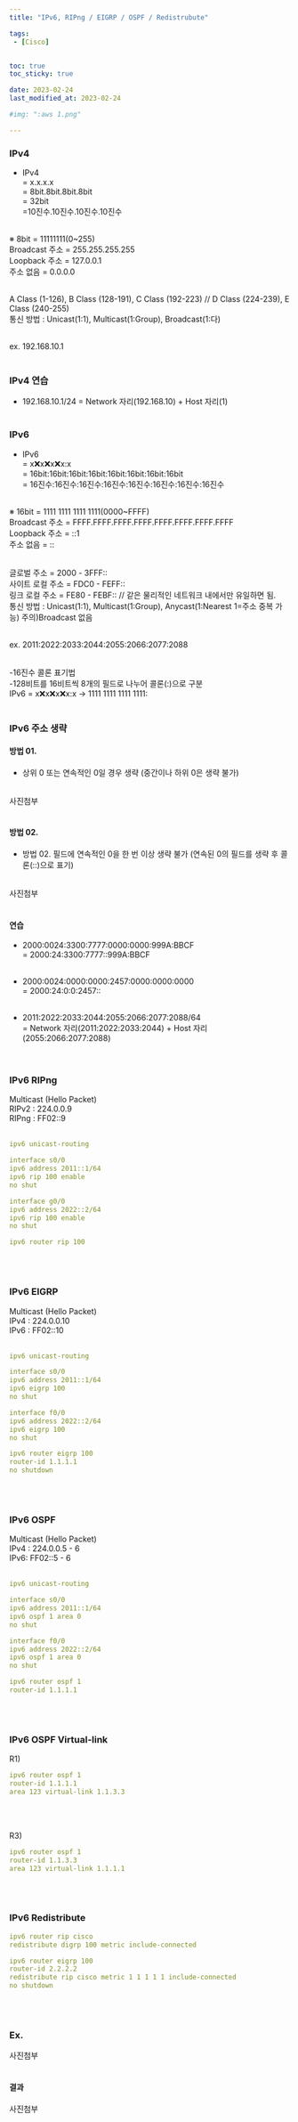 ```yaml
---
title: "IPv6, RIPng / EIGRP / OSPF / Redistrubute"

tags:
 - [Cisco]


toc: true
toc_sticky: true

date: 2023-02-24
last_modified_at: 2023-02-24

#img: ":aws 1.png"

---
```


<!-- outline-start -->


### IPv4<br/>

- IPv4<br/>
= x.x.x.x<br/>
= 8bit.8bit.8bit.8bit<br/>
= 32bit<br/>
=10진수.10진수.10진수.10진수<br/><br/>

※ 8bit = 11111111(0~255)<br/>
Broadcast 주소 = 255.255.255.255<br/>
Loopback 주소 = 127.0.0.1<br/>
주소 없음 = 0.0.0.0<br/><br/>

A Class (1-126), B Class (128-191), C Class (192-223) // D Class (224-239), E Class (240-255)<br/>
통신 방법 : Unicast(1:1), Multicast(1:Group), Broadcast(1:다)<br/><br/>

ex. 192.168.10.1<br/><br/>


### IPv4 연습<br/>

- 192.168.10.1/24 = Network 자리(192.168.10) + Host 자리(1)<br/><br/>

### IPv6<br/>

- IPv6<br/>
= x:x:x:x:x:x:x:x<br/>
= 16bit:16bit:16bit:16bit:16bit:16bit:16bit:16bit<br/>
= 16진수:16진수:16진수:16진수:16진수:16진수:16진수:16진수<br/><br/>

※ 16bit = 1111 1111 1111 1111(0000~FFFF)<br/>
Broadcast 주소 = FFFF.FFFF.FFFF.FFFF.FFFF.FFFF.FFFF.FFFF<br/>
Loopback 주소 = ::1<br/>
주소 없음 = ::<br/><br/>

글로벌 주소 = 2000 - 3FFF::<br/>
사이트 로컬 주소 = FDC0 - FEFF::<br/>
링크 로컬 주소 = FE80 - FEBF::   //  같은 물리적인 네트워크 내에서만 유일하면 됨.<br/>
통신 방법 : Unicast(1:1), Multicast(1:Group), Anycast(1:Nearest 1=주소 중복 가능)  주의)Broadcast 없음<br/><br/>

ex. 2011:2022:2033:2044:2055:2066:2077:2088<br/><br/>

-16진수 콜론 표기법<br/>
-128비트를 16비트씩 8개의 필드로 나누어 콜론(:)으로 구분<br/>
IPv6 = x:x:x:x:x:x:x:x → 1111 1111 1111 1111:<br/><br/>



### IPv6 주소 생략<br/>

#### 방법 01.<br/>

- 상위 0 또는 연속적인 0일 경우 생략 (중간이나 하위 0은 생략 불가)<br/><br/>

사진첨부
<br/><br/>

#### 방법 02.<br/>

- 방법 02. 필드에 연속적인 0을 한 번 이상 생략 불가 (연속된 0의 필드를 생략 후 콜론(::)으로 표기)<br/><br/>

사진첨부
<br/><br/>


#### 연습<br/>

- 2000:0024:3300:7777:0000:0000:999A:BBCF<br/>
= 2000:24:3300:7777::999A:BBCF<br/><br/>

- 2000:0024:0000:0000:2457:0000:0000:0000<br/>
= 2000:24:0:0:2457::<br/><br/>

- 2011:2022:2033:2044:2055:2066:2077:2088/64<br/>
= Network 자리(2011:2022:2033:2044) + Host 자리(2055:2066:2077:2088)<br/><br/><br/>



### IPv6 RIPng<br/>

Multicast (Hello Packet)<br/>
RIPv2 : 224.0.0.9<br/>
RIPng : FF02::9<br/><br/>


```yaml
ipv6 unicast-routing

interface s0/0
ipv6 address 2011::1/64
ipv6 rip 100 enable
no shut

interface g0/0
ipv6 address 2022::2/64
ipv6 rip 100 enable
no shut

ipv6 router rip 100
```
<br/><br/>


### IPv6 EIGRP<br/>

Multicast (Hello Packet)<br/>
IPv4 : 224.0.0.10<br/>
IPv6 : FF02::10<br/><br/>


```yaml
ipv6 unicast-routing

interface s0/0
ipv6 address 2011::1/64
ipv6 eigrp 100
no shut

interface f0/0
ipv6 address 2022::2/64
ipv6 eigrp 100
no shut

ipv6 router eigrp 100
router-id 1.1.1.1
no shutdown
```

<br/><br/>


### IPv6 OSPF<br/>

Multicast (Hello Packet)<br/>
IPv4 : 224.0.0.5 - 6<br/>
IPv6: FF02::5 - 6<br/><br/>

```yaml
ipv6 unicast-routing

interface s0/0
ipv6 address 2011::1/64
ipv6 ospf 1 area 0
no shut

interface f0/0
ipv6 address 2022::2/64
ipv6 ospf 1 area 0
no shut

ipv6 router ospf 1
router-id 1.1.1.1
```

<br/><br/>


### IPv6 OSPF Virtual-link<br/>

R1)<br/>

```yaml
ipv6 router ospf 1
router-id 1.1.1.1
area 123 virtual-link 1.1.3.3
```

<br/><br/>

R3)<br/>

```yaml
ipv6 router ospf 1
router-id 1.1.3.3
area 123 virtual-link 1.1.1.1
```

<br/><br/>

### IPv6 Redistribute<br/>

```yaml
ipv6 router rip cisco
redistribute digrp 100 metric include-connected

ipv6 router eigrp 100
router-id 2.2.2.2
redistribute rip cisco metric 1 1 1 1 1 include-connected
no shutdown
```

<br/><br/>


### Ex.<br/>

사진첨부
<br/><br/>

#### 결과<br/>

사진첨부
<br/><br/><br/>


